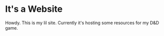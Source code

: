 # It's a Website

Howdy. This is my lil site. Currently it's hosting some resources for my D&D game.
